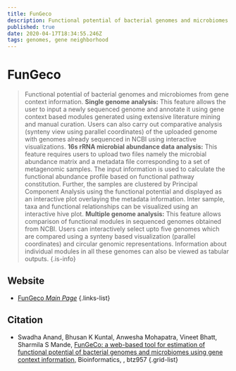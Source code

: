 ```yaml
---
title: FunGeco
description: Functional potential of bacterial genomes and microbiomes from gene context information.
published: true
date: 2020-04-17T18:34:55.246Z
tags: genomes, gene neighborhood
---
```


# FunGeco

> Functional potential of bacterial genomes and microbiomes from gene context information.
&NewLine;
**Single genome analysis:** This feature allows the user to input a newly sequenced genome and annotate it using gene context based modules generated using extensive literature mining and manual curation. Users can also carry out comparative analysis (synteny view using parallel coordinates) of the uploaded genome with genomes already sequenced in NCBI using interactive visualizations.
&NewLine;
**16s rRNA microbial abundance data analysis:** This feature requires users to upload two files namely the microbial abundance matrix and a metadata file corresponding to a set of metagenomic samples. The input information is used to calculate the functional abundance profile based on functional pathway constitution. Further, the samples are clustered by Principal Component Analysis using the functional potential and displayed as an interactive plot overlaying the metadata information. Inter sample, taxa and functional relationships can be visualized using an interactive hive plot.
&NewLine;
**Multiple genome analysis:** This feature allows comparison of functional modules in sequenced genomes obtained from NCBI. Users can interactively select upto five genomes which are compared using a synteny based visualization (parallel coordinates) and circular genomic representations. Information about individual modules in all these genomes can also be viewed as tabular outputs.
{.is-info}



## Website

- [FunGeco *Main Page*](https://web.rniapps.net/fungeco/)
{.links-list}

## Citation

- Swadha Anand, Bhusan K Kuntal, Anwesha Mohapatra, Vineet Bhatt, Sharmila S Mande, [FunGeCo: a web-based tool for estimation of functional potential of bacterial genomes and microbiomes using gene context information,](https://academic.oup.com/bioinformatics/article-abstract/doi/10.1093/bioinformatics/btz957/5688743?redirectedFrom=fulltext) Bioinformatics, , btz957
{.grid-list}